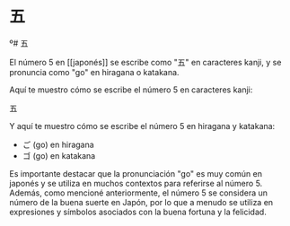# 五
º# 五

El número 5 en [[japonés]] se escribe como "五" en caracteres kanji, y se pronuncia como "go" en hiragana o katakana.

Aquí te muestro cómo se escribe el número 5 en caracteres kanji:

五

Y aquí te muestro cómo se escribe el número 5 en hiragana y katakana:

-   ご (go) en hiragana
-   ゴ (go) en katakana

Es importante destacar que la pronunciación "go" es muy común en japonés y se utiliza en muchos contextos para referirse al número 5. Además, como mencioné anteriormente, el número 5 se considera un número de la buena suerte en Japón, por lo que a menudo se utiliza en expresiones y símbolos asociados con la buena fortuna y la felicidad.